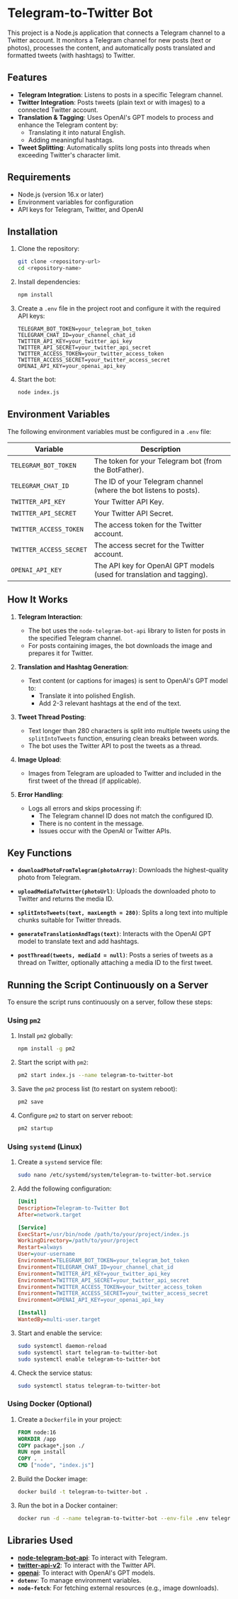 # Telegram-to-Twitter Bot

This project is a Node.js application that connects a Telegram channel to a Twitter account. It monitors a Telegram channel for new posts (text or photos), processes the content, and automatically posts translated and formatted tweets (with hashtags) to Twitter.

## Features

- **Telegram Integration**: Listens to posts in a specific Telegram channel.
- **Twitter Integration**: Posts tweets (plain text or with images) to a connected Twitter account.
- **Translation & Tagging**: Uses OpenAI's GPT models to process and enhance the Telegram content by:
    - Translating it into natural English.
    - Adding meaningful hashtags.
- **Tweet Splitting**: Automatically splits long posts into threads when exceeding Twitter's character limit.

## Requirements

- Node.js (version 16.x or later)
- Environment variables for configuration
- API keys for Telegram, Twitter, and OpenAI

## Installation

1. Clone the repository:
   ```bash
   git clone <repository-url>
   cd <repository-name>
   ```

2. Install dependencies:
   ```bash
   npm install
   ```

3. Create a `.env` file in the project root and configure it with the required API keys:
   ```env
   TELEGRAM_BOT_TOKEN=your_telegram_bot_token
   TELEGRAM_CHAT_ID=your_channel_chat_id
   TWITTER_API_KEY=your_twitter_api_key
   TWITTER_API_SECRET=your_twitter_api_secret
   TWITTER_ACCESS_TOKEN=your_twitter_access_token
   TWITTER_ACCESS_SECRET=your_twitter_access_secret
   OPENAI_API_KEY=your_openai_api_key
   ```

4. Start the bot:
   ```bash
   node index.js
   ```

## Environment Variables

The following environment variables must be configured in a `.env` file:

| Variable               | Description                                                                 |
|------------------------|-----------------------------------------------------------------------------|
| `TELEGRAM_BOT_TOKEN`   | The token for your Telegram bot (from the BotFather).                      |
| `TELEGRAM_CHAT_ID`     | The ID of your Telegram channel (where the bot listens to posts).          |
| `TWITTER_API_KEY`      | Your Twitter API Key.                                                      |
| `TWITTER_API_SECRET`   | Your Twitter API Secret.                                                   |
| `TWITTER_ACCESS_TOKEN` | The access token for the Twitter account.                                  |
| `TWITTER_ACCESS_SECRET`| The access secret for the Twitter account.                                 |
| `OPENAI_API_KEY`       | The API key for OpenAI GPT models (used for translation and tagging).       |

## How It Works

1. **Telegram Interaction**:
    - The bot uses the `node-telegram-bot-api` library to listen for posts in the specified Telegram channel.
    - For posts containing images, the bot downloads the image and prepares it for Twitter.

2. **Translation and Hashtag Generation**:
    - Text content (or captions for images) is sent to OpenAI's GPT model to:
        - Translate it into polished English.
        - Add 2-3 relevant hashtags at the end of the text.

3. **Tweet Thread Posting**:
    - Text longer than 280 characters is split into multiple tweets using the `splitIntoTweets` function, ensuring clean breaks between words.
    - The bot uses the Twitter API to post the tweets as a thread.

4. **Image Upload**:
    - Images from Telegram are uploaded to Twitter and included in the first tweet of the thread (if applicable).

5. **Error Handling**:
    - Logs all errors and skips processing if:
        - The Telegram channel ID does not match the configured ID.
        - There is no content in the message.
        - Issues occur with the OpenAI or Twitter APIs.

## Key Functions

- **`downloadPhotoFromTelegram(photoArray)`**:
  Downloads the highest-quality photo from Telegram.

- **`uploadMediaToTwitter(photoUrl)`**:
  Uploads the downloaded photo to Twitter and returns the media ID.

- **`splitIntoTweets(text, maxLength = 280)`**:
  Splits a long text into multiple chunks suitable for Twitter threads.

- **`generateTranslationAndTags(text)`**:
  Interacts with the OpenAI GPT model to translate text and add hashtags.

- **`postThread(tweets, mediaId = null)`**:
  Posts a series of tweets as a thread on Twitter, optionally attaching a media ID to the first tweet.

## Running the Script Continuously on a Server

To ensure the script runs continuously on a server, follow these steps:

### Using `pm2`

1. Install `pm2` globally:
   ```bash
   npm install -g pm2
   ```

2. Start the script with `pm2`:
   ```bash
   pm2 start index.js --name telegram-to-twitter-bot
   ```

3. Save the `pm2` process list (to restart on system reboot):
   ```bash
   pm2 save
   ```

4. Configure `pm2` to start on server reboot:
   ```bash
   pm2 startup
   ```

### Using `systemd` (Linux)

1. Create a `systemd` service file:
   ```bash
   sudo nano /etc/systemd/system/telegram-to-twitter-bot.service
   ```

2. Add the following configuration:
   ```ini
   [Unit]
   Description=Telegram-to-Twitter Bot
   After=network.target

   [Service]
   ExecStart=/usr/bin/node /path/to/your/project/index.js
   WorkingDirectory=/path/to/your/project
   Restart=always
   User=your-username
   Environment=TELEGRAM_BOT_TOKEN=your_telegram_bot_token
   Environment=TELEGRAM_CHAT_ID=your_channel_chat_id
   Environment=TWITTER_API_KEY=your_twitter_api_key
   Environment=TWITTER_API_SECRET=your_twitter_api_secret
   Environment=TWITTER_ACCESS_TOKEN=your_twitter_access_token
   Environment=TWITTER_ACCESS_SECRET=your_twitter_access_secret
   Environment=OPENAI_API_KEY=your_openai_api_key

   [Install]
   WantedBy=multi-user.target
   ```

3. Start and enable the service:
   ```bash
   sudo systemctl daemon-reload
   sudo systemctl start telegram-to-twitter-bot
   sudo systemctl enable telegram-to-twitter-bot
   ```

4. Check the service status:
   ```bash
   sudo systemctl status telegram-to-twitter-bot
   ```

### Using Docker (Optional)

1. Create a `Dockerfile` in your project:
   ```dockerfile
   FROM node:16
   WORKDIR /app
   COPY package*.json ./
   RUN npm install
   COPY . .
   CMD ["node", "index.js"]
   ```

2. Build the Docker image:
   ```bash
   docker build -t telegram-to-twitter-bot .
   ```

3. Run the bot in a Docker container:
   ```bash
   docker run -d --name telegram-to-twitter-bot --env-file .env telegram-to-twitter-bot
   ```

## Libraries Used

- **[node-telegram-bot-api](https://github.com/yagop/node-telegram-bot-api)**: To interact with Telegram.
- **[twitter-api-v2](https://github.com/PLhery/node-twitter-api-v2)**: To interact with the Twitter API.
- **[openai](https://github.com/openai/openai-node)**: To interact with OpenAI's GPT models.
- **`dotenv`**: To manage environment variables.
- **`node-fetch`**: For fetching external resources (e.g., image downloads).
